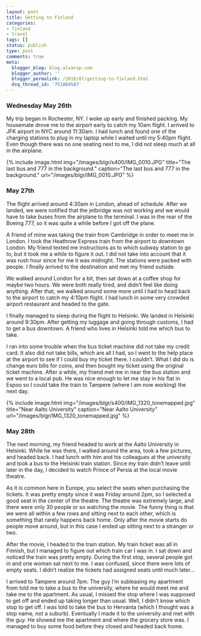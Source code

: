 ```yaml
---
layout: post
title: Getting to Finland
categories:
- finland
- travel
tags: []
status: publish
type: post
comments: true
meta:
  blogger_blog: blog.alvarop.com
  blogger_author: ''
  blogger_permalink: /2010/07/getting-to-finland.html
  dsq_thread_id: '751804587'
---
```


### Wednesday May 26th

My trip began in Rochester, NY. I woke up early and finished packing. My housemate drove me to the airport early to catch my 10am flight. I arrived to JFK airport in NYC around 11:30am. I had lunch and found one of the charging stations to plug in my laptop while I waited until my 5:40pm flight. Even though there was no one seating next to me, I did not sleep much at all in the airplane.

{% include image.html
            img="/images/blgr/s400/IMG_0010.JPG"
            title="The last bus and 777 in the background."
            caption="The last bus and 777 in the background."
            url="/images/blgr/IMG_0010.JPG" %}

### May 27th

The flight arrived around 4:30am in London, ahead of schedule.  After we landed, we were notified that the jetbridge was not working and we would have to take buses from the airplane to the terminal. I was in the rear of the Boeing 777, so it was quite a while before I got off the plane.

A friend of mine was taking the train from Cambridge in order to meet me in London. I took the Heathrow Express train from the airport to downtown London. My friend texted me instructions as to which subway station to go to, but it took me a while to figure it out. I did not take into account that it was rush hour since for me it was midnight. The stations were packed with people. I finally arrived to the destination and met my friend outside.

We walked around London for a bit, then sat down at a coffee shop for maybe two hours. We were both really tired, and didn’t feel like doing anything. After that, we walked around some more until I had to head back to the airport to catch my 4:10pm flight.  I had lunch in some very crowded airport restaurant and headed to the gate.

I finally managed to sleep during the flight to Helsinki. We landed in Helsinki around 9:30pm. After getting my luggage and going through customs, I had to get a bus downtown. A friend who lives in Helsinki told me which bus to take.

I ran into some trouble when the bus ticket machine did not take my credit card. It also did not take bills, which are all I had, so I went to the help place at the airport to see if I could buy my ticket there. I couldn’t. What I did do is change euro bills for coins, and then bought my ticket using the original ticket machine.  After a while, my friend met me in near the bus station and we went to a local pub. He was nice enough to let me stay in his flat in Espoo so I could take the train to Tampere (where I am now working) the next day.

{% include image.html
            img="/images/blgr/s400/IMG_1320_tonemapped.jpg"
            title="Near Aalto University"
            caption="Near Aalto University"
            url="/images/blgr/IMG_1320_tonemapped.jpg" %}

### May 28th

The next morning, my friend headed to work at the Aalto University in Helsinki. While he was there, I walked around the area, took a few pictures, and headed back. I had lunch with him and his colleagues at the university and took a bus to the Helsinki train station. Since my train didn’t leave until later in the day, I decided to watch Prince of Persia at the local movie theatre.

As it is common here in Europe, you select the seats when purchasing the tickets. It was pretty empty since it was Friday around 2pm, so I selected a good seat in the center of the theatre.  The theatre was extremely large, and there were only 30 people or so watching the movie. The funny thing is that we were all within a few rows and sitting next to each other, which is something that rarely happens back home. Only after the movie starts do people move around, but in this case I ended up sitting next to a stranger or two.

After the movie, I headed to the train station. My train ticket was all in Finnish, but I managed to figure out which train car I was in. I sat down and noticed the train was pretty empty. During the first stop, several people got in and one woman sat next to me. I was confused, since there were lots of empty seats. I didn’t realize the tickets had assigned seats until much later…

I arrived to Tampere around 7pm. The guy I’m subleasing my apartment from told me to take a bus to the university, where he would meet me and take me to the apartment. As usual, I missed the stop where I was supposed to get off and ended up taking longer than usual. Well, I didn’t know which stop to get off. I was told to take the bus to Hervanta (which I thought was a stop name, not a suburb). Eventually I made it to the university and met with the guy. He showed me the apartment and where the grocery store was. I managed to buy some food before they closed and headed back home.
